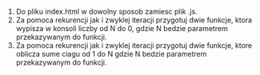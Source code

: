 1. Do pliku index.html w dowolny sposob zamiesc plik .js.
2. Za pomoca rekurencji jak i zwyklej iteracji przygotuj dwie funkcje, ktora wypisza w konsoli liczby od N do 0, gdzie N bedzie parametrem przekazywanym do funkcji.
3. Za pomoca rekurencji jak i zwyklej iteracji przygotuj dwie funkcje, ktore oblicza sume ciagu od 1 do N gdzie N bedzie parametrem przekazywanym do funkcji.
